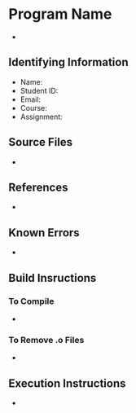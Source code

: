 # Program Name

+ 

## Identifying Information

+ Name: 
+ Student ID: 
+ Email: 
+ Course: 
+ Assignment: 

## Source Files

+ 

## References

+

## Known Errors

+

## Build Insructions

### To Compile

+ 

### To Remove .o Files

+ 

## Execution Instructions

+ 

